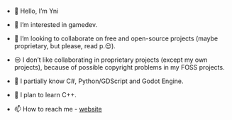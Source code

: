 - 👋 Hello, I’m Yni
- 👀 I’m interested in gamedev.
- 💞️ I’m looking to collaborate on free and open-source projects (maybe proprietary, but please, read p.😒).
- 😒 I don’t like collaborating in proprietary projects (except my own projects), because of possible copyright problems in my FOSS projects.
- 🌱 I partially know C#, Python/GDScript and Godot Engine.
- 🌱 I plan to learn C++.


- 📫 How to reach me - [website](https://yni-viar.github.io/index.html)
<!---
Yni-Viar/Yni-Viar is a ✨ special ✨ repository because its `README.md` (this file) appears on your GitHub profile.
You can click the Preview link to take a look at your changes.
--->
